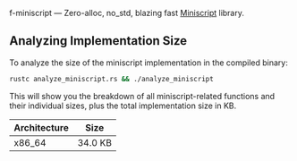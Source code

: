 f-miniscript — Zero-alloc, no_std, blazing fast [Miniscript](https://bitcoin.sipa.be/miniscript/) library.

## Analyzing Implementation Size

To analyze the size of the miniscript implementation in the compiled binary:

```bash
rustc analyze_miniscript.rs && ./analyze_miniscript
```

This will show you the breakdown of all miniscript-related functions and their individual sizes, plus the total implementation size in KB.

| Architecture | Size    |
| ------------ | ------- |
| x86_64       | 34.0 KB |